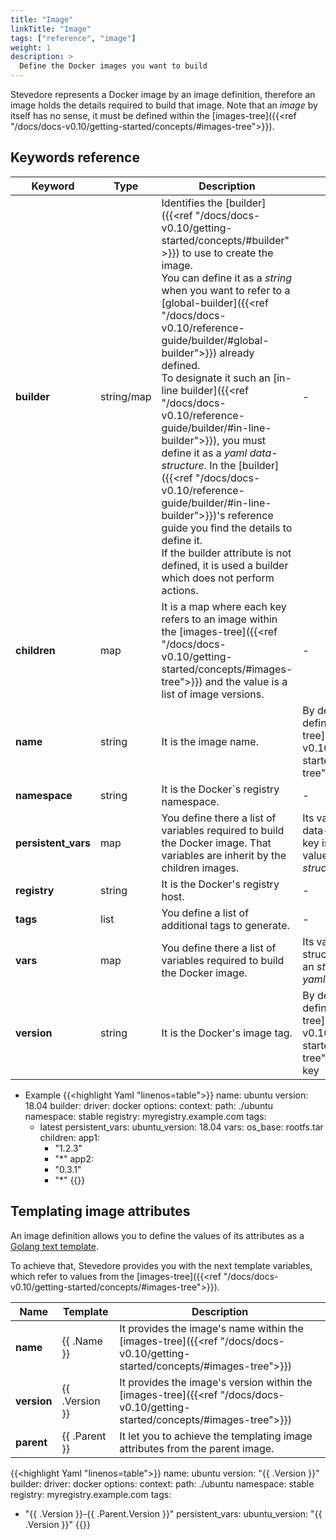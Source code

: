 ```yaml
---
title: "Image"
linkTitle: "Image"
tags: ["reference", "image"]
weight: 1
description: >
  Define the Docker images you want to build
---
```


Stevedore represents a Docker image by an image definition, therefore an image holds the details required to build that image.
Note that an _image_ by itself has no sense, it must be defined within the [images-tree]({{<ref "/docs/docs-v0.10/getting-started/concepts/#images-tree">}}).

## Keywords reference

|Keyword|Type|Description|Value|
|---|---|---|---|
|**builder**| string/map | Identifies the [builder]({{<ref "/docs/docs-v0.10/getting-started/concepts/#builder" >}}) to use to create the image.<br>You can define it as a _string_ when you want to refer to a [global-builder]({{<ref "/docs/docs-v0.10/reference-guide/builder/#global-builder">}}) already defined.<br>To designate it such an [in-line builder]({{<ref "/docs/docs-v0.10/reference-guide/builder/#in-line-builder">}}), you must define it as a _yaml data-structure_. In the [builder]({{<ref "/docs/docs-v0.10/reference-guide/builder/#in-line-builder">}})'s reference guide you find the details to define it.<br>If the builder attribute is not defined, it is used a builder which does not perform actions. | - |
|**children**| map | It is a map where each key refers to an image within the [images-tree]({{<ref "/docs/docs-v0.10/getting-started/concepts/#images-tree">}}) and the value is a list of image versions. | - |
|**name**| string | It is the image name. | By default its value is defined as the [images-tree]({{<ref "/docs/docs-v0.10/getting-started/concepts/#images-tree">}})'s image name key |
|**namespace**| string | It is the Docker`s registry namespace. | - |
|**persistent_vars**| map | You define there a list of variables required to build the Docker image. That variables are inherit by the children images. | Its value is a key-value data-structure where each key is an _string_ and its value a _yaml data-structure_. | - |
|**registry**| string | It is the Docker's registry host. | - |
|**tags**| list | You define a list of additional tags to generate. | - |
|**vars**| map | You define there a list of variables required to build the Docker image. | Its value is a key-value structure where each key is an _string_ and its value a _yaml data-structure_. | - |
|**version**| string | It is the Docker's image tag. | By default its value is defined as the [images-tree]({{<ref "/docs/docs-v0.10/getting-started/concepts/#images-tree">}})'s image version key |

- Example
{{<highlight Yaml "linenos=table">}}
name: ubuntu
version: 18.04
builder:
  driver: docker
  options:
  	context:
	  path: ./ubuntu
namespace: stable
registry: myregistry.example.com
tags:
  - latest
persistent_vars:
  ubuntu_version: 18.04
vars:
  os_base: rootfs.tar
children:
  app1:
    - "1.2.3"
    - "*"
  app2:
    - "0.3.1"
    - "*"
{{</highlight>}}


## Templating image attributes

An image definition allows you to define the values of its attributes as a [Golang text template](https://pkg.go.dev/text/template).

To achieve that, Stevedore provides you with the next template variables, which refer to values from the [images-tree]({{<ref "/docs/docs-v0.10/getting-started/concepts/#images-tree">}}).

|Name|Template|Description|
|---|---|---|
| **name** | {{ .Name }} | It provides the image's name within the [images-tree]({{<ref "/docs/docs-v0.10/getting-started/concepts/#images-tree">}}) |
| **version** | {{ .Version }} | It provides the image's version within the [images-tree]({{<ref "/docs/docs-v0.10/getting-started/concepts/#images-tree">}}) |
| **parent** | {{ .Parent }} | It let you to achieve the templating image attributes from the parent image. |

{{<highlight Yaml "linenos=table">}}
name: ubuntu
version: "{{ .Version }}"
builder:
  driver: docker
  options:
  	context:
	  path: ./ubuntu
namespace: stable
registry: myregistry.example.com
tags:
  - "{{ .Version }}-{{ .Parent.Version }}"
persistent_vars:
  ubuntu_version: "{{ .Version }}"
{{</highlight>}}



